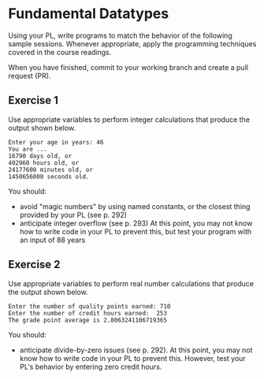 # Fundamental Datatypes

Using your PL, write programs to match the behavior of the following sample sessions. Whenever appropriate, apply the programming techniques covered in the course readings.

When you have finished, commit to your working branch and create a pull request (PR).

## Exercise 1

Use appropriate variables to perform integer calculations that produce the output shown below.
```
Enter your age in years: 46
You are ...
16790 days old, or
402960 hours old, or
24177600 minutes old, or
1450656000 seconds old.
```

You should:

- avoid "magic numbers" by using named constants, or the closest thing provided by your PL (see p. 292)
- anticipate integer overflow (see p. 293) At this point, you may not know how to write code in your PL to prevent this, but test your program with an input of 88 years 

## Exercise 2

Use appropriate variables to perform real number calculations that produce the output shown below.
```
Enter the number of quality points earned: 710
Enter the number of credit hours earned:  253
The grade point average is 2.8063241106719365
```

You should:

- anticipate divide-by-zero issues (see p. 292). At this point, you may not know how to write code in your PL to prevent this. However, test your PL's behavior by entering zero credit hours.

